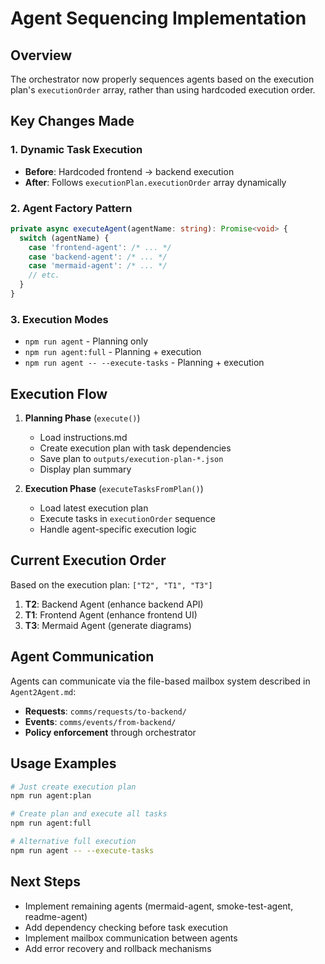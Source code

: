 # Agent Sequencing Implementation

## Overview
The orchestrator now properly sequences agents based on the execution plan's `executionOrder` array, rather than using hardcoded execution order.

## Key Changes Made

### 1. Dynamic Task Execution
- **Before**: Hardcoded frontend → backend execution
- **After**: Follows `executionPlan.executionOrder` array dynamically

### 2. Agent Factory Pattern
```typescript
private async executeAgent(agentName: string): Promise<void> {
  switch (agentName) {
    case 'frontend-agent': /* ... */
    case 'backend-agent': /* ... */
    case 'mermaid-agent': /* ... */
    // etc.
  }
}
```

### 3. Execution Modes
- `npm run agent` - Planning only
- `npm run agent:full` - Planning + execution
- `npm run agent -- --execute-tasks` - Planning + execution

## Execution Flow

1. **Planning Phase** (`execute()`)
   - Load instructions.md
   - Create execution plan with task dependencies
   - Save plan to `outputs/execution-plan-*.json`
   - Display plan summary

2. **Execution Phase** (`executeTasksFromPlan()`)
   - Load latest execution plan
   - Execute tasks in `executionOrder` sequence
   - Handle agent-specific execution logic

## Current Execution Order
Based on the execution plan: `["T2", "T1", "T3"]`

1. **T2**: Backend Agent (enhance backend API)
2. **T1**: Frontend Agent (enhance frontend UI) 
3. **T3**: Mermaid Agent (generate diagrams)

## Agent Communication
Agents can communicate via the file-based mailbox system described in `Agent2Agent.md`:

- **Requests**: `comms/requests/to-backend/`
- **Events**: `comms/events/from-backend/`
- **Policy enforcement** through orchestrator

## Usage Examples

```bash
# Just create execution plan
npm run agent:plan

# Create plan and execute all tasks
npm run agent:full

# Alternative full execution
npm run agent -- --execute-tasks
```

## Next Steps
- Implement remaining agents (mermaid-agent, smoke-test-agent, readme-agent)
- Add dependency checking before task execution
- Implement mailbox communication between agents
- Add error recovery and rollback mechanisms